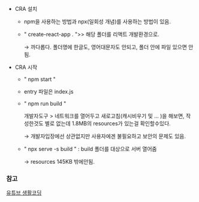 - CRA 설치
    - npm을 사용하는 방법과 npx(일회성 개념)를 사용하는 방법이 있음.
    - "  create-react-app . ">> 해당 폴더를 리액트 개발환경으로.

        → 까다롭다. 폴더명에 한글도, 영어대문자도 안되고, 폴더 안에 파일 있으면 안됨.

- CRA 시작
    - " npm start "
    - entry 파일은 index.js
    - " npm run build "

        개발자도구 > 네트워크를 열어두고 새로고침(캐시비우기 및 ... )을 해보면, 작성한것도 별로 없는데 1.8MB의 resources가 있는걸 확인할수있다.

        → 개발자입장에선 상관없지만 사용자에겐 불필요하고 보안의 문제도 있음.

    - " npx serve -s build " : build 폴더를 대상으로 서버 열어줌

        → resources 145KB 밖에안됨.
        
        
### 참고
[유튜브 생활코딩](https://www.youtube.com/watch?v=XMb0w3KMw00)

